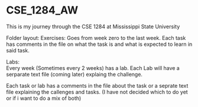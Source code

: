 # CSE_1284_AW


This is my journey through the CSE 1284 at Mississippi State University 

Folder layout:
  Exercises:
        Goes from week zero to the last week. 
        Each task has comments in the file on what the task is and what is expected to learn in said task. 

  Labs:   
        Every week (Sometimes every 2 weeks) has a lab. Each Lab will have a serparate text file (coming later) explaing the challenge. 


Each task or lab has a comments in the file about the task or a seprate text file explaining the callenges and tasks. (I have not decided which to do yet or if i want to do a mix of both)

